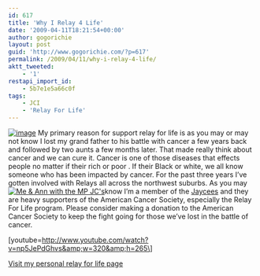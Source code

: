 ```yaml
---
id: 617
title: 'Why I Relay 4 Life'
date: '2009-04-11T18:21:54+00:00'
author: gogorichie
layout: post
guid: 'http://www.gogorichie.com/?p=617'
permalink: /2009/04/11/why-i-relay-4-life/
aktt_tweeted:
    - '1'
restapi_import_id:
    - 5b7e1e5a66c0f
tags:
    - JCI
    - 'Relay For Life'
---
```


[![image](http://www.gogorichie.com/wp-content/uploads/2009/04/image-thumb2.png "image")](http://www.gogorichie.com/wp-content/uploads/2009/04/image2.png) My primary reason for support relay for life is as you may or may not know I lost my grand father to his battle with cancer a few years back and followed by two aunts a few months later. That made really think about cancer and we can cure it. Cancer is one of those diseases that effects people no matter if their rich or poor . If their Black or white, we all know someone who has been impacted by cancer. For the past three years I’ve gotten involved with Relays all across the northwest suburbs. As you may [![Me & Ann with the MP JC's](http://www.gogorichie.com/wp-content/uploads/2009/04/s73009281-thumb.jpg "Me & Ann with the MP JC's")](http://www.gogorichie.com/wp-content/uploads/2009/04/s73009281.jpg)know I’m a member of the [Jaycees](http://www.usjaycees.org/index.php?option=com_content&task=view&id=78&Itemid=204) and they are heavy supporters of the American Cancer Society, especially the Relay For Life program. Please consider making a donation to the American Cancer Society to keep the fight going for those we’ve lost in the battle of cancer.

\[youtube=http://www.youtube.com/watch?v=np5JePdGhvs&amp;w=320&amp;h=265\]

[Visit my personal relay for life page](http://main.acsevents.org/site/TRC?pg=settings&fr_id=15280)